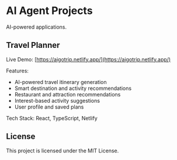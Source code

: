 # AI Agent Projects

AI-powered applications.

## Travel Planner

Live Demo: [https://aigotrip.netlify.app/](https://aigotrip.netlify.app/)

Features:
- AI-powered travel itinerary generation
- Smart destination and activity recommendations
- Restaurant and attraction recommendations
- Interest-based activity suggestions
- User profile and saved plans


Tech Stack: React, TypeScript, Netlify

## License

This project is licensed under the MIT License.
